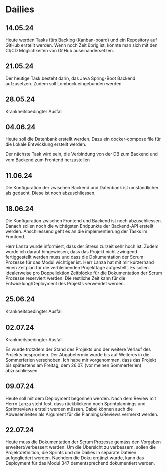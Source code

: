 Dailies
======
14.05.24
----------
Heute werden Tasks fürs Backlog (Kanban-board) und ein Repository auf GitHub erstellt werden. 
Wenn noch Zeit übrig ist, könnte man sich mit den CI/CD Möglichkeiten von GitHub 
auseinandersetzen.

21.05.24
--------
Der heutige Task besteht darin, das Java Spring-Boot Backend aufzusetzen. 
Zudem soll Lombock eingebunden werden.

28.05.24
--------
Krankheitsbedingter Ausfall

04.06.24
-------
Heute soll die Datenbank erstellt werden. 
Dazu ein docker-compose file für die Lokale Entwicklung erstellt werden.

Der nächste Task wird sein, die Verbindung von der DB zum Backend und
vom Backend zum Frontend herzustellen

11.06.24
--------
Die Konfiguration der zwischen Backend und Datenbank ist umständlicher als gedacht.
Diese ist noch abzuschliessen.
 

18.06.24
--------
Die Konfiguration zwischen Frontend und Backend ist noch abzuschliessen. Danach sollen noch die wichtigsten Endpunkte der Backend-API erstellt werden.
Anschliessend geht es an die implementierung der Tasks im Frontend.

Herr Lanza wurde informiert, dass der Stress zurzeit sehr hoch ist. Zudem wurde ich darauf hingewiesen,
dass das Projekt nicht zwingend fertiggestellt werden muss und dass die Dokumentation der Scrum Prozesse 
für das Modul wichtiger ist. Herr Lanza hat mit mir kurzerhand einen Zeitplan für die verbleibenden Projekttage
aufgestellt. Es sollen idealerweise pro Doppellektion Zeitblöcke für die Dokumentation der Scrum Prozesse reserviert 
werden. Die restliche Zeit kann für die Entwicklung/Deployment des Projekts verwendet werden. 

25.06.24
--------
Krankheitsbedingter Ausfall

02.07.24
--------
Krankheitsbedingter Ausfall

Es wurde trotzdem der Stand des Projekts und der weitere Verlauf des Projekts besprochen. 
Der Abgabetermin wurde bis auf Weiteres in die Sommerferien verschoben. 
Ich habe mir vorgenommen, dass das Projekt bis spätestens am Freitag, dem 26.07. (vor meinen Sommerferien) 
abzuschliessen.

09.07.24
--------

Heute soll mit dem Deployment begonnen werden. 
Nach dem Review mit Herrn Lanza steht fest, dass rückblickend noch 
Sprintplannings und Sprintreviews erstellt werden müssen.
Dabei können auch die Abwesenheiten als Argument für die Plannings/Reviews
vermerkt werden. 

22.07.24
--------

Heute muss die Dokumentation der Scrum Prozesse gemäss den Vorgaben erweitert/verbessert werden. 
Um die Übersicht zu verbessern, sollen die Projektdefinition, die Sprints und die Dailies in separate 
Dateien aufgegliedert werden. Nachdem die Doku ergänzt wurde, kann das Deployment für das Modul 347 
dementsprechend dokumentiert werden. 
